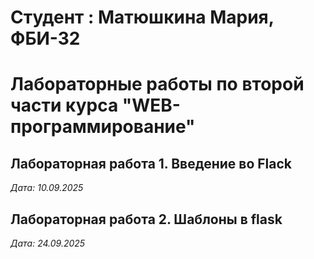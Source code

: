 # Студент : Матюшкина Мария, ФБИ-32

# Лабораторные работы по второй части курса "WEB-программирование"

## Лабораторная работа 1. Введение во Flack

*Дата: 10.09.2025*

## Лабораторная работа 2. Шаблоны в flask

*Дата: 24.09.2025*

